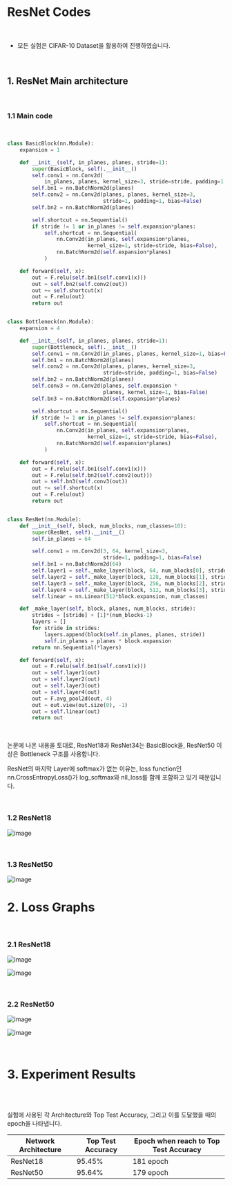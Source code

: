 # ResNet Codes

<br/>

* 모든 실험은 CIFAR-10 Dataset을 활용하여 진행하였습니다.

<br/>

## 1. ResNet Main architecture

<br/>

### 1.1 Main code

<br/>

```python
class BasicBlock(nn.Module):
    expansion = 1

    def __init__(self, in_planes, planes, stride=1):
        super(BasicBlock, self).__init__()
        self.conv1 = nn.Conv2d(
            in_planes, planes, kernel_size=3, stride=stride, padding=1, bias=False)
        self.bn1 = nn.BatchNorm2d(planes)
        self.conv2 = nn.Conv2d(planes, planes, kernel_size=3,
                               stride=1, padding=1, bias=False)
        self.bn2 = nn.BatchNorm2d(planes)

        self.shortcut = nn.Sequential()
        if stride != 1 or in_planes != self.expansion*planes:
            self.shortcut = nn.Sequential(
                nn.Conv2d(in_planes, self.expansion*planes,
                          kernel_size=1, stride=stride, bias=False),
                nn.BatchNorm2d(self.expansion*planes)
            )

    def forward(self, x):
        out = F.relu(self.bn1(self.conv1(x)))
        out = self.bn2(self.conv2(out))
        out += self.shortcut(x)
        out = F.relu(out)
        return out


class Bottleneck(nn.Module):
    expansion = 4

    def __init__(self, in_planes, planes, stride=1):
        super(Bottleneck, self).__init__()
        self.conv1 = nn.Conv2d(in_planes, planes, kernel_size=1, bias=False)
        self.bn1 = nn.BatchNorm2d(planes)
        self.conv2 = nn.Conv2d(planes, planes, kernel_size=3,
                               stride=stride, padding=1, bias=False)
        self.bn2 = nn.BatchNorm2d(planes)
        self.conv3 = nn.Conv2d(planes, self.expansion *
                               planes, kernel_size=1, bias=False)
        self.bn3 = nn.BatchNorm2d(self.expansion*planes)

        self.shortcut = nn.Sequential()
        if stride != 1 or in_planes != self.expansion*planes:
            self.shortcut = nn.Sequential(
                nn.Conv2d(in_planes, self.expansion*planes,
                          kernel_size=1, stride=stride, bias=False),
                nn.BatchNorm2d(self.expansion*planes)
            )

    def forward(self, x):
        out = F.relu(self.bn1(self.conv1(x)))
        out = F.relu(self.bn2(self.conv2(out)))
        out = self.bn3(self.conv3(out))
        out += self.shortcut(x)
        out = F.relu(out)
        return out


class ResNet(nn.Module):
    def __init__(self, block, num_blocks, num_classes=10):
        super(ResNet, self).__init__()
        self.in_planes = 64

        self.conv1 = nn.Conv2d(3, 64, kernel_size=3,
                               stride=1, padding=1, bias=False)
        self.bn1 = nn.BatchNorm2d(64)
        self.layer1 = self._make_layer(block, 64, num_blocks[0], stride=1)
        self.layer2 = self._make_layer(block, 128, num_blocks[1], stride=2)
        self.layer3 = self._make_layer(block, 256, num_blocks[2], stride=2)
        self.layer4 = self._make_layer(block, 512, num_blocks[3], stride=2)
        self.linear = nn.Linear(512*block.expansion, num_classes)

    def _make_layer(self, block, planes, num_blocks, stride):
        strides = [stride] + [1]*(num_blocks-1)
        layers = []
        for stride in strides:
            layers.append(block(self.in_planes, planes, stride))
            self.in_planes = planes * block.expansion
        return nn.Sequential(*layers)

    def forward(self, x):
        out = F.relu(self.bn1(self.conv1(x)))
        out = self.layer1(out)
        out = self.layer2(out)
        out = self.layer3(out)
        out = self.layer4(out)
        out = F.avg_pool2d(out, 4)
        out = out.view(out.size(0), -1)
        out = self.linear(out)
        return out
```
<br/>

논문에 나온 내용을 토대로, ResNet18과 ResNet34는 BasicBlock을, ResNet50 이상은 Bottleneck 구조를 사용합니다.

ResNet의 마지막 Layer에 softmax가 없는 이유는, loss function인 nn.CrossEntropyLoss()가 log_softmax와 nll_loss를 함께 포함하고 있기 때문입니다. 



<br/> 

### 1.2 ResNet18

![image](https://user-images.githubusercontent.com/57930520/115508940-d53a9300-a2b8-11eb-9eb1-6568b4afa6dc.png)

<br/>

### 1.3 ResNet50

![image](https://user-images.githubusercontent.com/57930520/115548131-11361e00-a2e2-11eb-92da-7729a45681ce.png)




# 2. Loss Graphs



<br/>

### 2.1 ResNet18

![image](https://user-images.githubusercontent.com/57930520/115562987-05525800-a2f2-11eb-839b-c633821bf52c.png)

![image](https://user-images.githubusercontent.com/57930520/115563025-0f745680-a2f2-11eb-8687-c389d9135e67.png)

<br/>

### 2.2 ResNet50

![image](https://user-images.githubusercontent.com/57930520/115563108-261aad80-a2f2-11eb-9b12-5ab633e2b393.png)

![image](https://user-images.githubusercontent.com/57930520/115563139-2f0b7f00-a2f2-11eb-9196-cb9a788d25b1.png)



<br/>



# 3. Experiment Results

<br/>

<br/>

실험에 사용된 각 Architecture와 Top Test Accuracy, 그리고 이를 도달했을 때의 epoch을 나타냅니다.



| Network Architecture | Top Test Accuracy | Epoch when reach to Top Test Accuracy |
| -------------------- | ----------------- | ------------------------------------- |
| ResNet18             | 95.45%            | 181 epoch                             |
| ResNet50             | 95.64%            | 179 epoch                             |

<br/>



